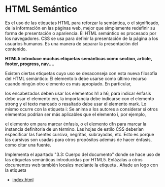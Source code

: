 # HTML Semántico 
Es el uso de las etiquetas HTML para reforzar la semántica, o el significado, de la información en las páginas web, mejor que simplemente redefinir su forma de presentación o apariencia. El HTML semántico es procesado por los navegadores. CSS se usa para definir la presentación de la página a los usuarios humanos. Es una manera de separar la presentación del contenido.

**HTML5 introduce muchas etiquetas semánticas como section, article, footer, progress, nav....**

Existen ciertas etiquetas cuyo uso se desaconseja con esta nueva filosofía del HTML semántico: El elemento b debe usarse como último recurso cuando ningún otro elemento es más apropiado. En particular, 

los encabezados deben usar los elementos h1 a h6, 
para indicar énfasis debe usar el elemento em, 
la importancia debe indicarse con el elemento strong y 
el texto marcado o resaltado debe usar el elemento mark. 
Lo mismo ocurre con la etiqueta i: Se anima a los autores a considerar si otros elementos podrían ser más aplicables que el elemento i, por ejemplo, 

el elemento em para marcar énfasis, o 
el elemento dfn para marcar la instancia definitoria de un término. 
Las hojas de estilo CSS deberían especificar las fuentes cursiva, negritas, subrayadas, etc. Esto es porque las cursivas son usadas para otros propósitos además de hacer énfasis, como citar una fuente.

Implementa el apartado "3.3: Cuerpo del documento" donde se hace uso de las etiquetas semánticas introducidas por HTML5. Enlázalas a otros documentos web también locales mediante la etiqueta <a> . Añade un logo con la etiqueta <img>

* [index.html](index.html)